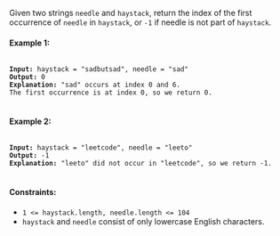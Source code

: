 Given two strings `needle` and `haystack`, return the index of the first occurrence of `needle` in `haystack`, or `-1` if needle is not part of `haystack`.
 

#### Example 1:

<pre>
<code>
<b>Input:</b> haystack = "sadbutsad", needle = "sad"
<b>Output:</b> 0
<b>Explanation:</b> "sad" occurs at index 0 and 6.
The first occurrence is at index 0, so we return 0.
</code>
</pre>

#### Example 2:

<pre>
<code>
<b>Input:</b> haystack = "leetcode", needle = "leeto"
<b>Output:</b> -1
<b>Explanation:</b> "leeto" did not occur in "leetcode", so we return -1.
</code>
</pre>
 

#### Constraints:

- `1 <= haystack.length, needle.length <= 104`
- `haystack` and `needle` consist of only lowercase English characters.
